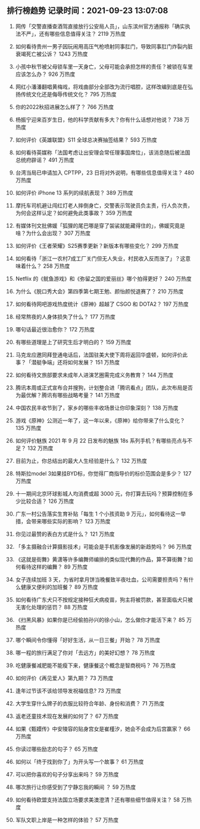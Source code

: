 
## 排行榜趋势 记录时间：2021-09-23 13:07:08
  
  1. 网传「交警直播查酒驾直接放行公安局人员」，山东滨州官方通报称「确实执法不严」，还有哪些信息值得关注？ 2119 万热度
    
  2. 如何看待贵州一男子因玩闹用高压气枪喷射同事肛门，导致同事肛门炸裂内脏衰竭死亡被公诉？ 1243 万热度
    
  3. 小孩中秋节被父母锁车里一天身亡，父母可能会承担怎样的责任？被锁在车里应该怎么办？ 926 万热度
    
  4. 网红小潘潘翻唱黄梅戏，将戏曲部分全部改为流行唱腔，这样改编到底是在弘扬传统文化还是侮辱传统文化？ 795 万热度
    
  5. 你的2022秋招进展怎么样了？ 766 万热度
    
  6. 杨振宁迎来百岁生日，他的科学贡献有多大？你有什么话想对他说？ 738 万热度
    
  7. 如何评价《英雄联盟》S11 全球总决赛抽签结果？ 593 万热度
    
  8. 如何看待英媒称「法国考虑让出安理会常任理事国席位」，该消息随后被法国总统府辟谣？ 491 万热度
    
  9. 台湾当局已申请加入 CPTPP，23 日将对外说明，有哪些信息值得关注？ 480 万热度
    
  10. 如何评价 iPhone 13 系列的续航表现？ 389 万热度
    
  11. 摩托车司机避让闯红灯老人摔倒身亡，交警表示驾驶员负主责，行人负次责，为何会这样认定？如何避免此类事故？ 359 万热度
    
  12. 有媒体刊文批佛媛「狐狸的尾巴哪是穿了袈裟就能藏得住的」，佛媛究竟是啥？为什么会出现？ 307 万热度
    
  13. 如何评价《王者荣耀》S25赛季更新？新版本有哪些变化？ 299 万热度
    
  14. 如何看待「浙江一农村7成工厂关门但无人失业，村民收入反而涨了」？这意味着什么？ 258 万热度
    
  15. Netflix 的《鱿鱼游戏》和《弥留之国的爱丽丝》哪个拍得更好？ 240 万热度
    
  16. 为什么《脱口秀大会》第四季第七期王勉、颜怡颜悦退赛了？ 210 万热度
    
  17. 如何看待网吧游戏热度统计《原神》超越了 CSGO 和 DOTA2？ 197 万热度
    
  18. 经常熬夜的人身体损失了什么？ 177 万热度
    
  19. 哪句话最近很治愈你？ 172 万热度
    
  20. 有哪些道理是上了研究生后才明白的？ 159 万热度
    
  21. 马克龙应邀同拜登通电话后，法国驻美大使下周将返回华盛顿，如何评价此事？「潜艇争端」还将如何发展？ 151 万热度
    
  22. 如何看待文旅部要求未成年人进演艺圈需完成义务教育？ 144 万热度
    
  23. 腾讯本周或正式宣布合并搜狗，计划整合进「腾讯看点」团队，此次布局是否为最优解？腾讯有哪些战略考量？ 141 万热度
    
  24. 中国农民丰收节到了，家乡的哪些丰收场景让你印象深刻？ 138 万热度
    
  25. 游戏《原神》公测近一年了，这一年以来，《原神》给你带来了什么变化？ 135 万热度
    
  26. 如何评价魅族 2021 年 9 月 22 日发布的魅族 18s 系列手机？有哪些亮点与不足？ 132 万热度
    
  27. 目前为止，你总结出的最大人生经验是什么？ 132 万热度
    
  28. 特斯拉model 3如果挂BYD标，你觉得厂商指导价的标价范围会是多少？ 127 万热度
    
  29. 十一期间北京环球影城人均消费或超 3000 元，你打算去玩吗？预算控制在多少比较合适？ 126 万热度
    
  30. 广东一村公告落实生育补贴「每生 1 个小孩资助 9 万元」，如何看待这一举措，会带来哪些实际的影响？ 123 万热度
    
  31. 你见过最赞的表白方式是什么？ 121 万热度
    
  32. 「多主摄融合计算摄影技术」可能会是手机影像发展的新趋势吗？ 96 万热度
    
  33. 《这就是街舞》黄潇等许多编舞师编排的类似现代舞的作品，算不算街舞？如何看待这样的编舞？ 89 万热度
    
  34. 女子连续加班 3 天，为省时拿月饼当晚餐致半夜吐血，公司需要担责吗？有什么健康又便利的加班餐？ 89 万热度
    
  35. 如何看待广东犬只不按规定接种狂犬病疫苗，狗主将被罚款，甚至面临犬只被无害化处理的惩罚？ 88 万热度
    
  36. 《扫黑风暴》如果你是已经偷拍孙兴的徐小山，怎么做你才能活下来？ 85 万热度
    
  37. 哪个瞬间令你懂得「好好生活，从一日三餐」开始？ 78 万热度
    
  38. 哪一程的旅行满足了你对「去远方」的美好幻想？ 78 万热度
    
  39. 吃健康餐减肥能不能瘦下来，健康餐这个概念是智商税吗？ 76 万热度
    
  40. 如何评价《再见爱人》第九期？ 73 万热度
    
  41. 逢年过节该不该给领导发祝福信息? 73 万热度
    
  42. 大学生穿什么牌子的衣服比较符合年龄、身份和消费？ 71 万热度
    
  43. 返老还童技术现在发展的如何了？ 67 万热度
    
  44. 如果《甄嬛传》中安陵容的贴身宫女是崔槿汐，她会不会成为后宫赢家？ 66 万热度
    
  45. 你读过哪些励志的句子？ 65 万热度
    
  46. 如何以「终于找到你了」为开头写一个故事？ 61 万热度
    
  47. 可以把你喜欢的句子分享出来吗？ 59 万热度
    
  48. 哪次旅行让你感受到了宁静忘我的瞬间 ？ 59 万热度
    
  49. 如何看待欧盟支持法国立场要求美澳澄清？还有哪些细节值得关注？ 58 万热度
    
  50. 军队文职上岸是一种怎样的体验？ 57 万热度
    